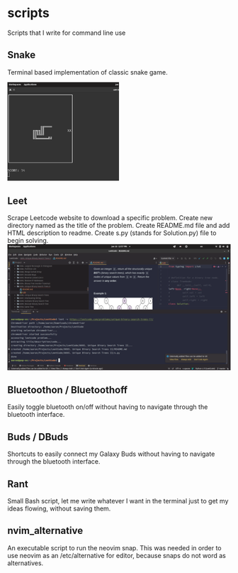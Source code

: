 # scripts
Scripts that I write for command line use

## Snake
Terminal based implementation of classic snake game.

<img src="https://raw.githubusercontent.com/alscwha2/images/main/snake_screenshot.png" alt="snake_screenshot" height="50%" width = "50%"/>

## Leet
Scrape Leetcode website to download a specific problem.
Create new directory named as the title of the problem.
Create README.md file and add HTML description to readme.
Create s.py (stands for Solution.py) file to begin solving.
<img src="https://raw.githubusercontent.com/alscwha2/images/main/leet_screenshot.png" alt="leet_screenshot"/>

## Bluetoothon / Bluetoothoff
Easily toggle bluetooth on/off without having to navigate through the bluetooth interface.

## Buds / DBuds
Shortcuts to easily connect my Galaxy Buds without having to navigate through the bluetooth interface.

## Rant
Small Bash script, let me write whatever I want in the terminal just to get my ideas flowing, without saving them.

## nvim_alternative
An executable script to run the neovim snap. This was needed in order to use neovim as an /etc/alternative for editor, because snaps do not word as alternatives.
